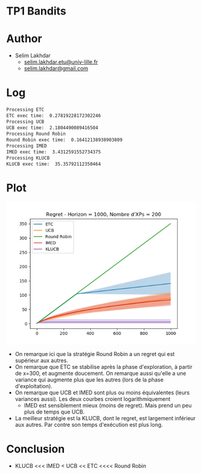 # TP1 Bandits

# Author
- Selim Lakhdar
  - selim.lakhdar.etu@univ-lille.fr
  - selim.lakhdar@gmail.com

# Log
```
Processing ETC
ETC exec time:  0.27819228172302246
Processing UCB
UCB exec time:  2.1804490089416504
Processing Round Robin
Round Robin exec time:  0.16412138938903809
Processing IMED
IMED exec time:  3.4312591552734375
Processing KLUCB
KLUCB exec time:  35.35792112350464
```

# Plot

![](rr_ucb_imed_klucb_regret.png)

- On remarque ici que la stratégie Round Robin a un regret qui est supérieur aux autres.
- On remarque que ETC se stabilise après la phase d'exploration, à partir de x=300, et augmente doucement. On remarque aussi qu'elle a une variance qui augmente plus que les autres (lors de la phase d'exploitation).
- On remarque que UCB et IMED sont plus ou moins équivalentes (leurs variances aussi). Les deux courbes croient logarithmiquement
  -  IMED est sensiblement mieux (moins de regret). Mais prend un peu plus de temps que UCB.
- La meilleur stratégie est la KLUCB, dont le regret, est largement inférieur aux autres. Par contre son temps d'exécution est plus long. 

# Conclusion

- KLUCB <<< IMED < UCB << ETC <<<< Round Robin